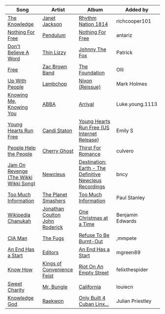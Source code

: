 | Song | Artist | Album | Added by |
|-|-|-|-|
| [The Knowledge](https://open.spotify.com/track/4crZIDgFUaBoeyj2KbD5j3) | [Janet Jackson](https://open.spotify.com/artist/4qwGe91Bz9K2T8jXTZ815W) | [Rhythm Nation 1814](https://open.spotify.com/album/4OD3LU6001esAtFshDX46M) | richcooper101 |
| [Nothing For Free](https://open.spotify.com/track/7eJqLdEQ96D5Xzc406xkeZ) | [Pendulum](https://open.spotify.com/artist/7MqnCTCAX6SsIYYdJCQj9B) | [Nothing For Free](https://open.spotify.com/album/2C5pOup7ksQ7YFutOlP6nA) | antariz |
| [Don't Believe A Word](https://open.spotify.com/track/4OSDItus4110bQdykTdpy7) | [Thin Lizzy](https://open.spotify.com/artist/6biWAmrHyiMkX49LkycGqQ) | [Johnny The Fox](https://open.spotify.com/album/3E54AKQSvQlQekosA4SuT3) | Patrick |
| [Free](https://open.spotify.com/track/5moWmr7qWnYH7LIUrYMk32) | [Zac Brown Band](https://open.spotify.com/artist/6yJCxee7QumYr820xdIsjo) | [The Foundation](https://open.spotify.com/album/5GP6INOrUkZJyXOqoTUlxZ) | Olli |
| [Up With People](https://open.spotify.com/track/6bpoT40Qtoxdzu15UYHq9V) | [Lambchop](https://open.spotify.com/artist/2Lhs0asnFQiLuntn3s8p78) | [Nixon (Reissue)](https://open.spotify.com/album/5zlRgCooYxh8xP25lQNtYN) | Mark Holmes |
| [Knowing Me, Knowing You](https://open.spotify.com/track/798cuJeotvXP8UVa8GJPnD) | [ABBA](https://open.spotify.com/artist/0LcJLqbBmaGUft1e9Mm8HV) | [Arrival](https://open.spotify.com/album/1V6a99EbTTIegOhWoPxYI9) | Luke.young.1113 |
| [Young Hearts Run Free](https://open.spotify.com/track/3MFa9idQuY4iJLWsZl3tIQ) | [Candi Staton](https://open.spotify.com/artist/3S34Unhn5yRcaH5K9aU5Et) | [Young Hearts Run Free (US Internet Release)](https://open.spotify.com/album/39ntuIhbcC8rsmRV2qXkmZ) | Emily S |
| [People Help the People](https://open.spotify.com/track/63ajaof3YcM3Pfx2q3K2nj) | [Cherry Ghost](https://open.spotify.com/artist/2f7VJ37O9YUj6kpMKph9YC) | [Thirst For Romance](https://open.spotify.com/album/3HNeRTrmN05Qwfa3DmEkPk) | culvero |
| [Jam On Revenge (The Wikki Wikki Song)](https://open.spotify.com/track/0pY3JUXxrwl4zbi60DfxrE) | [Newcleus](https://open.spotify.com/artist/5X8Tt3rIpdy8VR78KEhZ6C) | [Destination: Earth - The Definitive Newcleus Recordings](https://open.spotify.com/album/3sP3WAJyGl9zME8ERB6Jrz) | bncy |
| [Too Much Information](https://open.spotify.com/track/0SnMkgqpYimCtOmiId16SS) | [The Planet Smashers](https://open.spotify.com/artist/2wYNzTzigUWAeVLaxeRrg3) | [Too Much Information](https://open.spotify.com/album/3AQKYcyzXAdcEhrFZiGKpm) | Paul Stanley |
| [Wikipedia Chanukah](https://open.spotify.com/track/5qNYIKANlKZSvpROj7TfVT) | [Jonathan Coulton](https://open.spotify.com/artist/292sg99iIOc93zcd30r4Oz)<br>[John Roderick](https://open.spotify.com/artist/4Y7waYMkUiZxn7F94YvMnR) | [One Christmas at a Time](https://open.spotify.com/album/2wIJ0VNycxifpW6KBjyOUA) | Benjamin Edwards |
| [CIA Man](https://open.spotify.com/track/2HthOIHQvqFuChdkVERIN2) | [The Fugs](https://open.spotify.com/artist/4tMcZ6q43cH5AbKk3mrdSi) | [Refuse To Be Burnt-Out](https://open.spotify.com/album/5ZD9txZEH3UykpuPDlGGRl) | ,mmpete |
| [An End Has a Start](https://open.spotify.com/track/5jth1c4wa4BythOzap3qOU) | [Editors](https://open.spotify.com/artist/6e9wIFWhBPHLE9bXK8gtBI) | [An End Has a Start](https://open.spotify.com/album/7jXVRapoxFltuoxCEdbdIp) | mgreen89 |
| [Know How](https://open.spotify.com/track/4xqowxjJ03RWog4teL6oqG) | [Kings of Convenience](https://open.spotify.com/artist/41AbNVba2ccpmcc9QtOJE7)<br>[Feist](https://open.spotify.com/artist/6CWTBjOJK75cTE8Xv8u1kj) | [Riot On An Empty Street](https://open.spotify.com/album/5QE8eXeN0q8M7atLb1fT6c) | felixthespider |
| [Sweet Charity](https://open.spotify.com/track/7GPkaA7ZYLKOsZylGPoxDQ) | [Mr. Bungle](https://open.spotify.com/artist/2zq0uqN9Wq12tqrQQt1ozw) | [California](https://open.spotify.com/album/6QAKD1wqCrmkBYw1AsZfEy) | louiecn |
| [Knowledge God](https://open.spotify.com/track/2q5rCHN0AciKiTZ864rNP4) | [Raekwon](https://open.spotify.com/artist/2yQf6b8hxahZaT5dHlWaB1) | [Only Built 4 Cuban Linx...](https://open.spotify.com/album/7btiyhWzUfzxN3ijSiBpC8) | Julian Priestley |